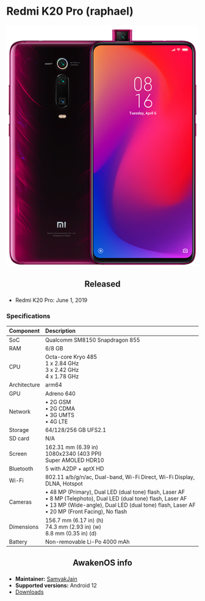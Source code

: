 # Redmi K20 Pro (raphael)

![raphael](/images/raphael.png)

## <p align="center"> Released </p>
- Redmi K20 Pro: June 1, 2019

### Specifications
**Component**	| **Description**
:---------------|:---------------
SoC		| Qualcomm SM8150 Snapdragon 855
RAM		| 6/8 GB
CPU		| Octa-core Kryo 485 <br /> 1 x 2.84 GHz <br /> 3 x 2.42 GHz <br /> 4 x 1.78 GHz
Architecture	| arm64
GPU		| Adreno 640
Network		| • 2G GSM <br /> • 2G CDMA <br /> • 3G UMTS <br /> • 4G LTE
Storage		| 64/128/256 GB UFS2.1
SD card		| N/A
Screen		| 162.31 mm (6.39 in) <br /> 1080x2340 (403 PPI) <br /> Super AMOLED HDR10
Bluetooth	| 5 with A2DP + aptX HD
Wi-Fi		| 802.11 a/b/g/n/ac, Dual-band, Wi-Fi Direct, Wi-Fi Display, DLNA, Hotspot
Cameras		| • 48 MP (Primary), Dual LED (dual tone) flash, Laser AF <br /> • 8 MP (Telephoto), Dual LED (dual tone) flash, Laser AF <br /> • 13 MP (Wide-angle), Dual LED (dual tone) flash, Laser AF <br /> • 20 MP (Front Facing), No flash
Dimensions	| 156.7 mm (6.17 in) (h) <br /> 74.3 mm (2.93 in) (w) <br /> 8.8 mm (0.35 in) (d)
Battery		| Non-removable Li-Po 4000 mAh

## <p align="center"> AwakenOS info </p>
* **Maintainer:**	  [SamyakJain](https://github.com/SamyakJain222)
* **Supported versions:** Android 12
* [Downloads](https://sourceforge.net/projects/project-awaken/files/raphael/)

